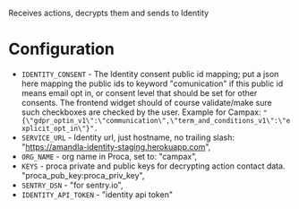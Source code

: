 Receives actions, decrypts them and sends to Identity

# Configuration

- `IDENTITY_CONSENT` - The Identity consent public id mapping; put a json here mapping the public ids to keyword "comunication" if this public id means email opt in, or consent level that should be set for other consents. The frontend widget should of course validate/make sure such checkboxes are checked by the user. Example for Campax: 
`"{\"gdpr_optin_v1\":\"communication\",\"term_and_conditions_v1\":\"explicit_opt_in\"}".`
- `SERVICE_URL` - Identity url, just hostname, no trailing slash: "https://amandla-identity-staging.herokuapp.com",
- `ORG_NAME` - org name in Proca, set to: "campax", 
- `KEYS` - proca private and public keys for decrypting action contact data. "proca_pub_key:proca_priv_key",
- `SENTRY_DSN` - "for sentry.io",
- `IDENTITY_API_TOKEN` - "identity api token"
